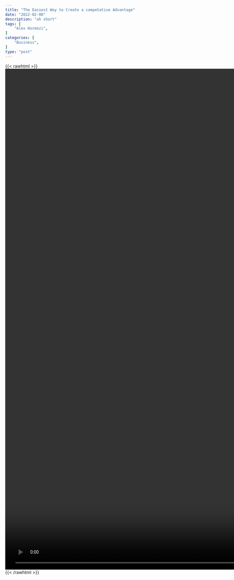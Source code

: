 ```yaml
---
title: "The Easiest Way to Create a competative Advantage"
date: "2022-02-08"
description: "ah short"
tags: [
    "Alex Hormozi",
]
categories: [
    "Business",
]
type: "post"
---
```

{{< rawhtml >}}
    <video style="height:40vh;width:auto" overflow="hidden" controls>
        <source src="https://clips.dev00ps.com/Alex_Hormozi/The_EASIEST_way_to_create_a_ompetitive_Advantage_For_Your_Business.mp4" type="video/mp4"> 
    </video>
{{< /rawhtml >}}